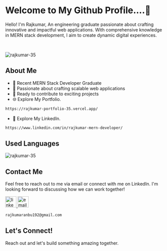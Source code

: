 # Welcome to My Github Profile....👋



Hello! I'm Rajkumar, An engineering graduate passionate about crafting innovative and impactful web applications. With comprehensive knowledge in MERN stack development, I aim to create dynamic digital experiences.


<br><p align="left"> <img src="https://komarev.com/ghpvc/?username=rajkumar-35&label=Profile%20views&color=0e75b6&style=flat" alt="rajkumar-35" /> </p>
## About Me
- 🌱 Recent MERN Stack Developer Graduate
- 💼 Passionate about crafting scalable web applications
- 🚀 Ready to contribute to exciting projects
- 🌐 Explore My Portfolio.

```bash
https://rajkumar-portfolio-35.vercel.app/
```

- 🔗 Explore My LinkedIn.

```bash
https://www.linkedin.com/in/rajkumar-mern-developer/
```


## Used Languages

<div align="left" >
  <img align="" src="https://github-readme-stats.vercel.app/api/top-langs?username=rajkumar-35&show_icons=true&locale=en&layout=compact" alt="rajkumar-35"/>
</div>


## Contact Me

Feel free to reach out to me via email or connect with me on LinkedIn. I'm looking forward to discussing how we can work together!

<a href="https://www.linkedin.com/in/rajkumar-mern-developer/" target="_blank">
    <img src="https://img.shields.io/static/v1?message=LinkedIn&logo=linkedin&label=&color=0077B5&logoColor=white&labelColor=&style=for-the-badge" height="35" alt="linkedin logo"  />
</a>
<a href="mailto:rajkumaranbu192@gmail.com" target="_blank">
    <img src="https://img.shields.io/static/v1?message=Email&logo=gmail&label=&color=EA4335&logoColor=white&labelColor=&style=for-the-badge" height="35" alt="email logo" />
</a>

```bash
rajkumaranbu192@gmail.com
```

## Let's Connect!
Reach out and let's build something amazing together.

